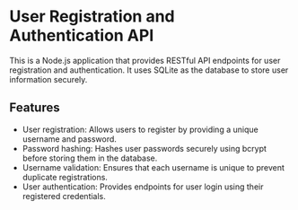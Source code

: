 # User Registration and Authentication API

This is a Node.js application that provides RESTful API endpoints for user registration and authentication. It uses SQLite as the database to store user information securely.

## Features

- User registration: Allows users to register by providing a unique username and password.
- Password hashing: Hashes user passwords securely using bcrypt before storing them in the database.
- Username validation: Ensures that each username is unique to prevent duplicate registrations.
- User authentication: Provides endpoints for user login using their registered credentials.
